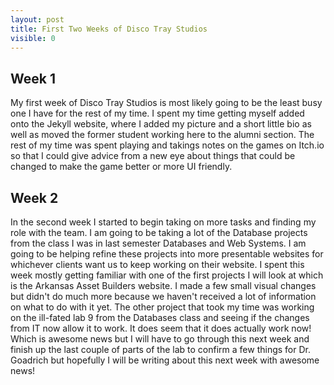 ```yaml
---
layout: post
title: First Two Weeks of Disco Tray Studios
visible: 0
---
```

## Week 1
My first week of Disco Tray Studios is most likely going to be the least busy one I have for the rest of my time. I spent my time getting myself added onto the Jekyll website, where I added my picture and a short little bio as well as moved the former student working here to the alumni section. The rest of my time was spent playing and takings notes on the games on Itch.io so that I could give advice from a new eye about things that could be changed to make the game better or more UI friendly.

## Week 2
In the second week I started to begin taking on more tasks and finding my role with the team. I am going to be taking a lot of the Database projects from the class I was in last semester Databases and Web Systems. I am going to be helping refine these projects into more presentable websites for whichever clients want us to keep working on their website. I spent this week mostly getting familiar with one of the first projects I will look at which is the Arkansas Asset Builders website. I made a few small visual changes but didn't do much more because we haven't received a lot of information on what to do with it yet. The other project that took my time was working on the ill-fated lab 9 from the Databases class and seeing if the changes from IT now allow it to work. It does seem that it does actually work now! Which is awesome news but I will have to go through this next week and finish up the last couple of parts of the lab to confirm a few things for Dr. Goadrich but hopefully I will be writing about this next week with awesome news!

